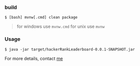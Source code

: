 ### build

```shell
$ [bash] mvnw[.cmd] clean package
```

> for windows use `mvnw.cmd` for unix use `mvnw`

### Usage

```shell
$ java -jar target/hackerRankLeaderboard-0.0.1-SNAPSHOT.jar
```

For more details, contact [me](mailto:jigarwala007@gmail.com)
